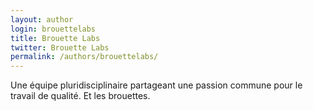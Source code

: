 ```yaml
---
layout: author
login: brouettelabs
title: Brouette Labs
twitter: Brouette Labs
permalink: /authors/brouettelabs/
---
```


Une équipe pluridisciplinaire partageant une passion commune pour le travail de qualité. Et les brouettes.
